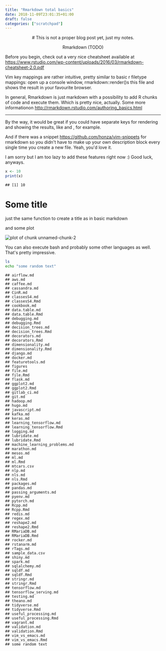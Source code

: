 ```yaml
---
title: "Rmarkdown total basics"
date: 2018-11-09T23:01:35+01:00
draft: false
categories: ["scratchpad"]
---
```







<center>
# This is not a proper blog post yet, just my notes.

Rmarkdown (TODO)
</center>


Before you begin, check out a very nice cheatsheet available at 
https://www.rstudio.com/wp-content/uploads/2016/03/rmarkdown-cheatsheet-2.0.pdf

Vim key mappings are rather intuitive, pretty similar to basic r filetype mappings:
<F2> open up a console window,
<F5> rmarkdown::render()s this file and shows the result in your favourite browser. 

In general, Rmarkdown is just markdown with a possibility to add R chunks of code and execute them. Which is pretty nice, actually. Some more informationon http://rmarkdown.rstudio.com/authoring_basics.html

***

By the way, it would be great if you could have separate keys for rendering and showing the results, like <F5> and <F6>, for example.

And if there was a snippet 
https://github.com/honza/vim-snippets
for rmarkdown so you didn't have to make up your own description block every single time you create a new file. Yeah, you'd love it.

I am sorry but I am too lazy to add these features right now :) Good luck, anyways.



```r
x <- 10
print(x)
```

```
## [1] 10
```

# Some title
just the same function to create a title as in basic markdown

and some plot

![plot of chunk unnamed-chunk-2](./articles/figures/file/unnamed-chunk-2-1.png)

You can also execute bash and probably some other languages as well. That's pretty impressive.

```bash
ls
echo "some random text"
```

```
## airflow.md
## aws.md
## caffee.md
## cassandra.md
## CinR.md
## classesS4.md
## classesS4.Rmd
## cookbook.md
## data.table.md
## data.table.Rmd
## debugging.md
## debugging.Rmd
## decision_trees.md
## decision_trees.Rmd
## decorators.md
## decorators.Rmd
## dimensionality.md
## dimensionality.Rmd
## django.md
## docker.md
## featuretools.md
## figures
## file.md
## file.Rmd
## flask.md
## ggplot2.md
## ggplot2.Rmd
## gitlab_ci.md
## git.md
## hadoop.md
## hugo.md
## javascript.md
## kafka.md
## keras.md
## learning_tensorflow.md
## learning_tensorflow.Rmd
## logging.md
## lubridate.md
## lubridate.Rmd
## machine_learning_problems.md
## marathon.md
## mesos.md
## ml.md
## ml.Rmd
## mtcars.csv
## nlp.md
## nls.md
## nls.Rmd
## packages.md
## pandas.md
## passing_arguments.md
## pyenv.md
## pytorch.md
## Rcpp.md
## Rcpp.Rmd
## redis.md
## regex.md
## reshape2.md
## reshape2.Rmd
## RMariaDB.md
## RMariaDB.Rmd
## rocker.md
## rstanarm.md
## rTags.md
## sample_data.csv
## shiny.md
## spark.md
## sqlalchemy.md
## sqldf.md
## sqldf.Rmd
## stringr.md
## stringr.Rmd
## tensorflow.md
## tensorflow_serving.md
## testing.md
## theano.md
## tidyverse.md
## tidyverse.Rmd
## useful_processing.md
## useful_processing.Rmd
## vagrant.md
## validation.md
## validation.Rmd
## vim_vs_emacs.md
## vim_vs_emacs.Rmd
## some random text
```
